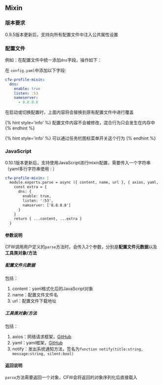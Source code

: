 ## Mixin

### 版本要求

0.9.5版本更新后，支持向所有配置文件中注入公共属性设置

### 配置文件

例如：在配置文件中统一添加``dns``字段，操作如下：

在 ``config.yaml``中添加以下字段: 
```yaml
cfw-profile-mixin: 
  dns:
    enable: true
    listen: :53
    nameserver:
      - 8.8.8.8   
```

在启动或切换配置时，上面内容将会替换到原有配置文件中进行覆盖


{% hint style='info' %}
配置文件内容不会被修改，混合行为只会发生在内存中
{% endhint %}

{% hint style='info' %}
可以通过任务栏图标菜单开关这个行为
{% endhint %}

### JavaScript

0.10.1版本更新后，支持使用JavaScript进行mixin配置，需要传入一个字符串（yaml多行字符串使用``｜``）

```yaml
cfw-profile-mixin: |
  module.exports.parse = async ({ content, name, url }, { axios, yaml, notify }) => {
    const extra = {
      dns: {
        enable: true,
        listen: ':53',
        namserver: ['8.8.8.8']
      }
    }
    return { ...content, ...extra }
  }
```


#### 参数说明

CFW调用用户定义的``parse``方法时，会传入2个参数，分别是**配置文件元数据**以及**工具类对象/方法**

##### 配置文件元数据

包括：
1. content：yaml格式化后的JavaScript对象
2. name：配置文件文件名
3. url：配置文件下载地址

##### 工具类对象/方法

包括：
1. axios：网络请求框架，[GitHub](https://github.com/axios/axios)
2. yaml：yaml框架，[GitHub](https://github.com/eemeli/yaml)
3. notify：发出系统通知方法，签名为``function notify(title:string, message:string, silent:bool)``

#### 返回说明

``parse``方法需要返回一个对象，CFW会将返回的对象序列化后直接载入

